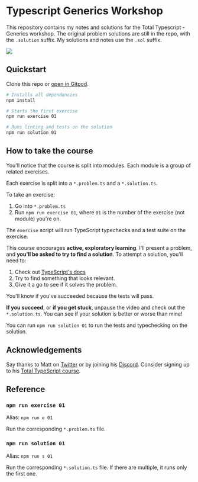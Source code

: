# Typescript Generics Workshop

This repository contains my notes and solutions for the Total Typescript - Generics workshop. The original problem solutions are still in the repo, with the `.solution` suffix. My solutions and notes use the `.sol` suffix.

<a href="https://totaltypescript.com"><img src="./og-image-new.png" /></a>

## Quickstart

Clone this repo or [open in Gitpod](https://gitpod.io/#https://github.com/total-typescript/typescript-generics-tutorial).

```sh
# Installs all dependencies
npm install

# Starts the first exercise
npm run exercise 01

# Runs linting and tests on the solution
npm run solution 01
```

## How to take the course

You'll notice that the course is split into modules. Each module is a group of related exercises.

Each exercise is split into a `*.problem.ts` and a `*.solution.ts`.

To take an exercise:

1. Go into `*.problem.ts`
2. Run `npm run exercise 01`, where `01` is the number of the exercise (not module) you're on.

The `exercise` script will run TypeScript typechecks and a test suite on the exercise.

This course encourages **active, exploratory learning**. I'll present a problem, and **you'll be asked to try to find a solution**. To attempt a solution, you'll need to:

1. Check out [TypeScript's docs](https://www.typescriptlang.org/docs/handbook/intro.html)
2. Try to find something that looks relevant.
3. Give it a go to see if it solves the problem.

You'll know if you've succeeded because the tests will pass.

**If you succeed**, or **if you get stuck**, unpause the video and check out the `*.solution.ts`. You can see if your solution is better or worse than mine!

You can run `npm run solution 01` to run the tests and typechecking on the solution.

## Acknowledgements

Say thanks to Matt on [Twitter](https://twitter.com/mattpocockuk) or by joining his [Discord](https://discord.gg/8S5ujhfTB3). Consider signing up to his [Total TypeScript course](https://totaltypescript.com).

## Reference

### `npm run exercise 01`

Alias: `npm run e 01`

Run the corresponding `*.problem.ts` file.

### `npm run solution 01`

Alias: `npm run s 01`

Run the corresponding `*.solution.ts` file. If there are multiple, it runs only the first one.
